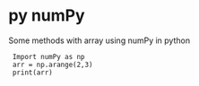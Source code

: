 # py numPy

Some methods with array using numPy in python

     Import numPy as np
     arr = np.arange(2,3)
     print(arr)
  
  
